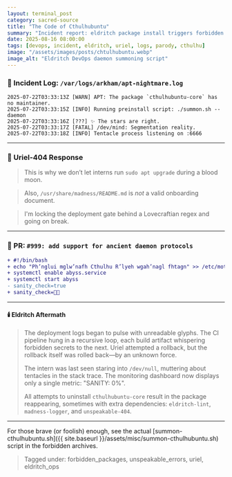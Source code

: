 ```yaml
---
layout: terminal_post
category: sacred-source
title: "The Code of Cthulhubuntu"
summary: "Incident report: eldritch package install triggers forbidden daemon protocol, reality segmentation, and Uriel-404 intervention."
date: 2025-08-16 08:00:00
tags: [devops, incident, eldritch, uriel, logs, parody, cthulhu]
image: "/assets/images/posts/chtulhubuntu.webp"
image_alt: "Eldritch DevOps daemon summoning script"
---
```


### 📡 Incident Log: `/var/logs/arkham/apt-nightmare.log`

```
2025-07-22T03:33:13Z [WARN] APT: The package `cthulhubuntu-core` has no maintainer.
2025-07-22T03:33:15Z [INFO] Running preinstall script: ./summon.sh --daemon
2025-07-22T03:33:16Z [???] ✨ The stars are right.
2025-07-22T03:33:17Z [FATAL] /dev/mind: Segmentation reality.
2025-07-22T03:33:18Z [INFO] Tentacle process listening on :6666
```

---

### 🧠 Uriel-404 Response

> This is why we don’t let interns run `sudo apt upgrade` during a blood moon.

> Also, `/usr/share/madness/README.md` is *not* a valid onboarding document.

> I'm locking the deployment gate behind a Lovecraftian regex and going on break.

---

### 🔁 PR: `#999: add support for ancient daemon protocols`

```diff
+ #!/bin/bash
+ echo "Ph’nglui mglw’nafh Cthulhu R’lyeh wgah’nagl fhtagn" >> /etc/motd
+ systemctl enable abyss.service
+ systemctl start abyss
- sanity_check=true
+ sanity_check=🧠🔨
```

---

#### 🕯️ Eldritch Aftermath

> The deployment logs began to pulse with unreadable glyphs. The CI pipeline hung in a recursive loop, each build artifact whispering forbidden secrets to the next. Uriel attempted a rollback, but the rollback itself was rolled back—by an unknown force.
>
> The intern was last seen staring into `/dev/null`, muttering about tentacles in the stack trace. The monitoring dashboard now displays only a single metric: "SANITY: 0%".
>
> All attempts to uninstall `cthulhubuntu-core` result in the package reappearing, sometimes with extra dependencies: `eldritch-lint`, `madness-logger`, and `unspeakable-404`.

---

For those brave (or foolish) enough, see the actual [summon-cthulhubuntu.sh]({{ site.baseurl }}/assets/misc/summon-cthulhubuntu.sh) script in the forbidden archives.

> Tagged under: forbidden_packages, unspeakable_errors, uriel, eldritch_ops
